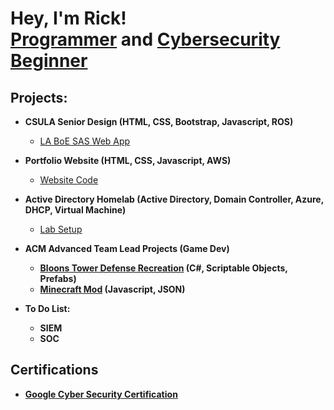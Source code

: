 <h1>Hey, I'm Rick! <br/><a href="https://github.com/RMiranda323">Programmer</a> and <a href="https://www.linkedin.com/in/rimranda-cs/">Cybersecurity Beginner</a></h1>

<h2>Projects:</h2>

- <b>CSULA Senior Design (HTML, CSS, Bootstrap, Javascript, ROS) </b>
  - [LA BoE SAS Web App](https://github.com/RMiranda323/BOE_Sidewalk_UI)
- <b>Portfolio Website (HTML, CSS, Javascript, AWS)</b>
  - [Website Code](https://github.com/RMiranda323/PortfolioWebsite)
- <b>Active Directory Homelab (Active Directory, Domain Controller, Azure, DHCP, Virtual Machine) </b>
  - [Lab Setup](https://github.com/RMiranda323/active-directory-lab)
- <b>ACM Advanced Team Lead Projects (Game Dev)
  - [Bloons Tower Defense Recreation](https://github.com/Jazamora29/ACM-BTD-Final-Workshop-Code) (C#, Scriptable Objects, Prefabs)
  - [Minecraft Mod](https://github.com/biomesu/ACMiumV2/tree/master/ACMium-master) (Javascript, JSON)

- <b>To Do List:</b>
   - SIEM
   - SOC

<h2>Certifications</h2>

- [Google Cyber Security Certification](https://coursera.org/share/34b9d40466d105e9ef67909f06faaf3d)


